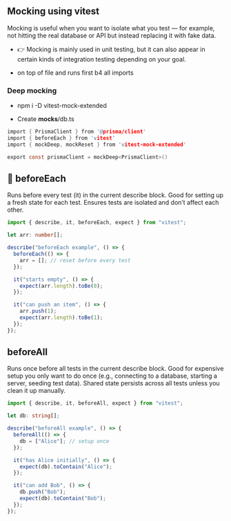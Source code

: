 

## Mocking using vitest
Mocking is useful when you want to isolate what you test — for example, not hitting the real database or API but instead replacing it with fake data.
-  👉 Mocking is mainly used in unit testing, but it can also appear in certain kinds of integration testing depending on your goal.

- on top of file and runs first b4 all imports 


### Deep mocking

- npm i -D vitest-mock-extended 

- Create __mocks__/db.ts
```c
import { PrismaClient } from '@prisma/client'
import { beforeEach } from 'vitest'
import { mockDeep, mockReset } from 'vitest-mock-extended'

export const prismaClient = mockDeep<PrismaClient>()
```


## 🔹 beforeEach

Runs before every test (it) in the current describe block.
Good for setting up a fresh state for each test.
Ensures tests are isolated and don’t affect each other.
```ts
import { describe, it, beforeEach, expect } from "vitest";

let arr: number[];

describe("beforeEach example", () => {
  beforeEach(() => {
    arr = []; // reset before every test
  });

  it("starts empty", () => {
    expect(arr.length).toBe(0);
  });

  it("can push an item", () => {
    arr.push(1);
    expect(arr.length).toBe(1);
  });
});
```

## beforeAll

Runs once before all tests in the current describe block.
Good for expensive setup you only want to do once (e.g., connecting to a database, starting a server, seeding test data).
Shared state persists across all tests unless you clean it up manually.
```ts
import { describe, it, beforeAll, expect } from "vitest";

let db: string[];

describe("beforeAll example", () => {
  beforeAll(() => {
    db = ["Alice"]; // setup once
  });

  it("has Alice initially", () => {
    expect(db).toContain("Alice");
  });

  it("can add Bob", () => {
    db.push("Bob");
    expect(db).toContain("Bob");
  });
});
```

